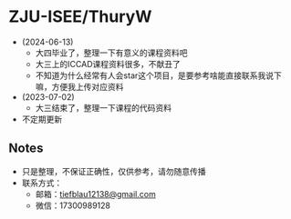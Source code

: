 # ZJU-ISEE/ThuryW
- (2024-06-13) 
  - 大四毕业了，整理一下有意义的课程资料吧
  - 大三上的ICCAD课程资料很多，不献丑了
  - 不知道为什么经常有人会star这个项目，是要参考啥能直接联系我说下嘛，方便我上传对应资料
- (2023-07-02) 
  - 大三结束了，整理一下课程的代码资料
- 不定期更新

## Notes
- 只是整理，不保证正确性，仅供参考，请勿随意传播
- 联系方式：
  - 邮箱：tiefblau12138@gmail.com
  - 微信：17300989128
